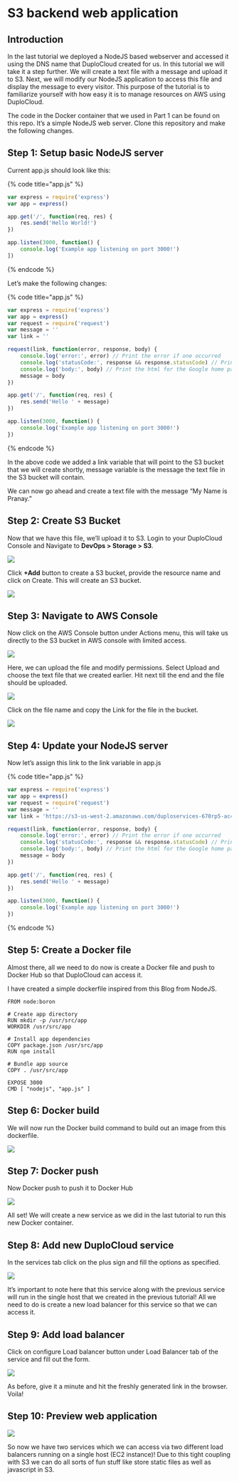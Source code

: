 # S3 backend web application

## Introduction <a href="#0-toc-title" id="0-toc-title"></a>

In the last tutorial we deployed a NodeJS based webserver and accessed it using the DNS name that DuploCloud created for us. In this tutorial we will take it a step further. We will create a text file with a message and upload it to S3. Next, we will modify our NodeJS application to access this file and display the message to every visitor. This purpose of the tutorial is to familiarize yourself with how easy it is to manage resources on AWS using DuploCloud.

The code in the Docker container that we used in Part 1 can be found on this repo. It’s a simple NodeJS web server. Clone this repository and make the following changes.

## Step 1: Setup basic NodeJS server <a href="#1-toc-title" id="1-toc-title"></a>

Current app.js should look like this:

{% code title="app.js" %}
```javascript
var express = require('express')
var app = express()

app.get('/', function(req, res) {
    res.send('Hello World!')
})

app.listen(3000, function() {
    console.log('Example app listening on port 3000!')
])
```
{% endcode %}

Let’s make the following changes:

{% code title="app.js" %}
```javascript
var express = require('express')
var app = express()
var request = require('request')
var message = ''
var link = ''

request(link, function(error, response, body) {
    console.log('error:', error) // Print the error if one occurred
    console.log('statusCode:', response && response.statusCode) // Print the response status code if a response was received
    console.log('body:', body) // Print the html for the Google home page
    message = body
})

app.get('/', function(req, res) {
    res.send('Hello ' + message)
})

app.listen(3000, function() {
    console.log('Example app listening on port 3000!')
})
```
{% endcode %}

In the above code we added a link variable that will point to the S3 bucket that we will create shortly, message variable is the message the text file in the S3 bucket will contain.

We can now go ahead and create a text file with the message “My Name is Pranay.”

## Step 2: Create S3 Bucket <a href="#2-toc-title" id="2-toc-title"></a>

Now that we have this file, we’ll upload it to S3. Login to your DuploCloud Console and Navigate to **DevOps > Storage > S3**.

![](https://duplocloud.com/wp-content/uploads/2021/11/N2-AWS.png)

Click **+Add** button to create a S3 bucket, provide the resource name and click on Create. This will create an S3 bucket.

![](https://duplocloud.com/wp-content/uploads/2021/11/N2-S3.png)

## Step 3: Navigate to AWS Console <a href="#3-toc-title" id="3-toc-title"></a>

Now click on the AWS Console button under Actions menu, this will take us directly to the S3 bucket in AWS console with limited access.

![](https://duplocloud.com/wp-content/uploads/2021/11/awsconsole.png)

Here, we can upload the file and modify permissions. Select Upload and choose the text file that we created earlier. Hit next till the end and the file should be uploaded.

![](https://duplocloud.com/wp-content/uploads/2021/11/N2-S3-bucket.png)

Click on the file name and copy the Link for the file in the bucket.

![](https://duplocloud.com/wp-content/uploads/2021/11/N2-text-link.png)

## Step 4: Update your NodeJS server <a href="#4-toc-title" id="4-toc-title"></a>

Now let’s assign this link to the link variable in app.js

{% code title="app.js" %}
```javascript
var express = require('express')
var app = express()
var request = require('request')
var message = ''
var link = 'https://s3-us-west-2.amazonaws.com/duploservices-670rp5-ac42540e-1401-49ee-939e-0c0e8c474263/myfile.txt'

request(link, function(error, response, body) {
    console.log('error:', error) // Print the error if one occurred
    console.log('statusCode:', response && response.statusCode) // Print the response status code if a response was received
    console.log('body:', body) // Print the html for the Google home page
    message = body
})

app.get('/', function(req, res) {
    res.send('Hello ' + message)
})

app.listen(3000, function() {
    console.log('Example app listening on port 3000!')
})
```
{% endcode %}

## Step 5: Create a Docker file <a href="#5-toc-title" id="5-toc-title"></a>

Almost there, all we need to do now is create a Docker file and push to Docker Hub so that DuploCloud can access it.

I have created a simple dockerfile inspired from this Blog from NodeJS.

```docker
FROM node:boron

# Create app directory
RUN mkdir -p /usr/src/app
WORKDIR /usr/src/app

# Install app dependencies
COPY package.json /usr/src/app
RUN npm install

# Bundle app source
COPY . /usr/src/app

EXPOSE 3000
CMD [ "nodejs", "app.js" ]
```

## Step 6: Docker build <a href="#6-toc-title" id="6-toc-title"></a>

We will now run the Docker build command to build out an image from this dockerfile.

![](https://duplocloud.com/wp-content/uploads/2021/11/build.gif)

## Step 7: Docker push <a href="#7-toc-title" id="7-toc-title"></a>

Now Docker push to push it to Docker Hub

![](https://duplocloud.com/wp-content/uploads/2021/11/push.gif)

All set! We will create a new service as we did in the last tutorial to run this new Docker container.

## Step 8: Add new DuploCloud service <a href="#8-toc-title" id="8-toc-title"></a>

In the services tab click on the plus sign and fill the options as specified.

![](https://duplocloud.com/wp-content/uploads/2021/11/N2-Create-service.png)

It’s important to note here that this service along with the previous service will run in the single host that we created in the previous tutorial! All we need to do is create a new load balancer for this service so that we can access it.

## Step 9: Add load balancer <a href="#9-toc-title" id="9-toc-title"></a>

Click on configure Load balancer button under Load Balancer tab of the service and fill out the form.

![](https://duplocloud.com/wp-content/uploads/2021/11/N2-load-balancer.png)

As before, give it a minute and hit the freshly generated link in the browser. Voila!

## Step 10: Preview web application <a href="#10-toc-title" id="10-toc-title"></a>

![](https://duplocloud.com/wp-content/uploads/2021/11/N2-9.png)

So now we have two services which we can access via two different load balancers running on a single host (EC2 instance)! Due to this tight coupling with S3 we can do all sorts of fun stuff like store static files as well as javascript in S3.
